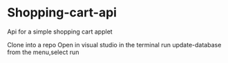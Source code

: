 # Shopping-cart-api
Api for a simple shopping cart applet

Clone into a repo
Open in visual studio
in the terminal run update-database
from the menu,select run
